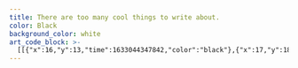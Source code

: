 ```yaml
---
title: There are too many cool things to write about.
color: Black
background_color: white
art_code_block: >-
  [[{"x":16,"y":13,"time":1633044347842,"color":"black"},{"x":17,"y":18,"time":1633044348053,"color":"black"},{"x":17,"y":23,"time":1633044348153,"color":"black"},{"x":17,"y":28,"time":1633044348270,"color":"black"},{"x":18,"y":33,"time":1633044348370,"color":"black"},{"x":19,"y":38,"time":1633044348437,"color":"black"},{"x":20,"y":43,"time":1633044348670,"color":"black"},{"x":24,"y":39,"time":1633044349336,"color":"black"},{"x":27,"y":35,"time":1633044349402,"color":"black"},{"x":30,"y":31,"time":1633044349553,"color":"black"},{"x":35,"y":31,"time":1633044350212,"color":"black"},{"x":38,"y":35,"time":1633044350294,"color":"black"},{"x":40,"y":40,"time":1633044350437,"color":"black"},{"x":43,"y":44,"time":1633044350739,"color":"black"},{"x":47,"y":40,"time":1633044350962,"color":"black"},{"x":50,"y":34,"time":1633044351028,"color":"black"},{"x":53,"y":30,"time":1633044351077,"color":"black"},{"x":55,"y":25,"time":1633044351195,"color":"black"},{"x":57,"y":20,"time":1633044351281,"color":"black"},{"x":56,"y":15,"time":1633044351414,"color":"black"},{"x":55,"y":25,"time":1633044351195,"color":"black"},{"x":56,"y":15,"time":1633044351804,"color":"black"}],[{"x":65,"y":33,"time":1633044352198,"color":"black"},{"x":70,"y":33,"time":1633044352302,"color":"black"},{"x":76,"y":34,"time":1633044352337,"color":"black"},{"x":81,"y":34,"time":1633044352385,"color":"black"},{"x":86,"y":31,"time":1633044352519,"color":"black"},{"x":89,"y":27,"time":1633044352587,"color":"black"},{"x":84,"y":24,"time":1633044352703,"color":"black"},{"x":78,"y":25,"time":1633044352752,"color":"black"},{"x":73,"y":26,"time":1633044352802,"color":"black"},{"x":67,"y":28,"time":1633044352868,"color":"black"},{"x":62,"y":31,"time":1633044352936,"color":"black"},{"x":63,"y":36,"time":1633044353036,"color":"black"},{"x":67,"y":40,"time":1633044353119,"color":"black"},{"x":72,"y":42,"time":1633044353219,"color":"black"},{"x":77,"y":42,"time":1633044353252,"color":"black"},{"x":82,"y":42,"time":1633044353303,"color":"black"},{"x":72,"y":42,"time":1633044353219,"color":"black"}],[{"x":121,"y":28,"time":1633044354345,"color":"black"},{"x":122,"y":33,"time":1633044354453,"color":"black"},{"x":119,"y":37,"time":1633044354552,"color":"black"},{"x":118,"y":42,"time":1633044354750,"color":"black"},{"x":116,"y":47,"time":1633044355267,"color":"black"},{"x":117,"y":42,"time":1633044355869,"color":"black"},{"x":120,"y":37,"time":1633044355968,"color":"black"},{"x":123,"y":33,"time":1633044356115,"color":"black"},{"x":128,"y":30,"time":1633044356215,"color":"black"},{"x":133,"y":29,"time":1633044356281,"color":"black"},{"x":137,"y":33,"time":1633044356414,"color":"black"},{"x":140,"y":38,"time":1633044356497,"color":"black"},{"x":140,"y":43,"time":1633044356565,"color":"black"},{"x":142,"y":48,"time":1633044356697,"color":"black"},{"x":140,"y":38,"time":1633044356497,"color":"black"},{"x":142,"y":48,"time":1633044356890,"color":"black"}],[{"x":158,"y":37,"time":1633044357319,"color":"black"},{"x":164,"y":39,"time":1633044357464,"color":"black"},{"x":169,"y":39,"time":1633044357498,"color":"black"},{"x":174,"y":37,"time":1633044357590,"color":"black"},{"x":176,"y":32,"time":1633044357709,"color":"black"},{"x":172,"y":29,"time":1633044357810,"color":"black"},{"x":167,"y":28,"time":1633044357860,"color":"black"},{"x":162,"y":28,"time":1633044357928,"color":"black"},{"x":156,"y":31,"time":1633044358012,"color":"black"},{"x":152,"y":35,"time":1633044358112,"color":"black"},{"x":153,"y":40,"time":1633044358214,"color":"black"},{"x":157,"y":44,"time":1633044358314,"color":"black"},{"x":162,"y":46,"time":1633044358397,"color":"black"},{"x":167,"y":48,"time":1633044358480,"color":"black"},{"x":172,"y":49,"time":1633044358514,"color":"black"},{"x":177,"y":49,"time":1633044358630,"color":"black"},{"x":167,"y":48,"time":1633044358480,"color":"black"}],[{"x":187,"y":37,"time":1633044359255,"color":"black"},{"x":192,"y":37,"time":1633044359347,"color":"black"},{"x":197,"y":37,"time":1633044359380,"color":"black"},{"x":202,"y":37,"time":1633044359431,"color":"black"},{"x":205,"y":33,"time":1633044359581,"color":"black"},{"x":204,"y":28,"time":1633044359681,"color":"black"},{"x":182,"y":35,"time":1633044360206,"color":"black"},{"x":187,"y":39,"time":1633044360552,"color":"black"},{"x":191,"y":43,"time":1633044360681,"color":"black"},{"x":195,"y":46,"time":1633044360831,"color":"black"},{"x":201,"y":48,"time":1633044360964,"color":"black"},{"x":206,"y":48,"time":1633044361031,"color":"black"},{"x":195,"y":46,"time":1633044360831,"color":"black"}],[{"x":236,"y":30,"time":1633044362011,"color":"black"},{"x":232,"y":27,"time":1633044362356,"color":"black"},{"x":227,"y":27,"time":1633044362447,"color":"black"},{"x":222,"y":28,"time":1633044362481,"color":"black"},{"x":218,"y":31,"time":1633044362581,"color":"black"},{"x":217,"y":37,"time":1633044362731,"color":"black"},{"x":221,"y":40,"time":1633044362830,"color":"black"},{"x":226,"y":42,"time":1633044363014,"color":"black"},{"x":231,"y":42,"time":1633044363117,"color":"black"},{"x":235,"y":39,"time":1633044363184,"color":"black"},{"x":238,"y":35,"time":1633044363262,"color":"black"},{"x":240,"y":30,"time":1633044363330,"color":"black"},{"x":239,"y":24,"time":1633044363414,"color":"black"},{"x":238,"y":19,"time":1633044363481,"color":"black"},{"x":238,"y":14,"time":1633044363602,"color":"black"},{"x":239,"y":20,"time":1633044363806,"color":"black"},{"x":239,"y":25,"time":1633044363845,"color":"black"},{"x":240,"y":31,"time":1633044363894,"color":"black"},{"x":242,"y":36,"time":1633044363936,"color":"black"},{"x":242,"y":42,"time":1633044364031,"color":"black"},{"x":240,"y":31,"time":1633044363894,"color":"black"},{"x":243,"y":42,"time":1633044364324,"color":"black"}],[{"x":284,"y":15,"time":1633044365193,"color":"black"},{"x":285,"y":21,"time":1633044365297,"color":"black"},{"x":283,"y":28,"time":1633044365330,"color":"black"},{"x":283,"y":33,"time":1633044365380,"color":"black"},{"x":284,"y":39,"time":1633044365447,"color":"black"},{"x":283,"y":44,"time":1633044365644,"color":"black"},{"x":283,"y":49,"time":1633044365861,"color":"black"},{"x":284,"y":39,"time":1633044365447,"color":"black"},{"x":283,"y":52,"time":1633044366141,"color":"black"}],[{"x":269,"y":34,"time":1633044366479,"color":"black"},{"x":274,"y":34,"time":1633044366594,"color":"black"},{"x":283,"y":34,"time":1633044366641,"color":"black"},{"x":289,"y":35,"time":1633044366658,"color":"black"},{"x":294,"y":35,"time":1633044366675,"color":"black"},{"x":283,"y":34,"time":1633044366641,"color":"black"}],[{"x":305,"y":35,"time":1633044367316,"color":"black"},{"x":301,"y":38,"time":1633044367460,"color":"black"},{"x":298,"y":42,"time":1633044367529,"color":"black"},{"x":296,"y":47,"time":1633044367609,"color":"black"},{"x":301,"y":51,"time":1633044367679,"color":"black"},{"x":307,"y":53,"time":1633044367727,"color":"black"},{"x":313,"y":53,"time":1633044367793,"color":"black"},{"x":318,"y":50,"time":1633044367849,"color":"black"},{"x":319,"y":45,"time":1633044367913,"color":"black"},{"x":314,"y":37,"time":1633044367977,"color":"black"},{"x":310,"y":34,"time":1633044368059,"color":"black"},{"x":305,"y":33,"time":1633044368102,"color":"black"},{"x":314,"y":37,"time":1633044367977,"color":"black"},{"x":305,"y":33,"time":1633044368345,"color":"black"}],[{"x":378,"y":32,"time":1633044369464,"color":"black"},{"x":372,"y":32,"time":1633044369659,"color":"black"},{"x":367,"y":33,"time":1633044369695,"color":"black"},{"x":369,"y":38,"time":1633044369959,"color":"black"},{"x":374,"y":40,"time":1633044370010,"color":"black"},{"x":379,"y":43,"time":1633044370093,"color":"black"},{"x":383,"y":47,"time":1633044370210,"color":"black"},{"x":379,"y":51,"time":1633044370343,"color":"black"},{"x":374,"y":51,"time":1633044370377,"color":"black"},{"x":369,"y":51,"time":1633044370424,"color":"black"},{"x":364,"y":49,"time":1633044370524,"color":"black"},{"x":374,"y":51,"time":1633044370377,"color":"black"}],[{"x":388,"y":8,"time":1633044371199,"color":"black"},{"x":390,"y":13,"time":1633044371281,"color":"black"},{"x":390,"y":23,"time":1633044371328,"color":"black"},{"x":390,"y":29,"time":1633044371360,"color":"black"},{"x":390,"y":35,"time":1633044371394,"color":"black"},{"x":390,"y":40,"time":1633044371426,"color":"black"},{"x":392,"y":45,"time":1633044371493,"color":"black"},{"x":393,"y":50,"time":1633044371643,"color":"black"},{"x":390,"y":40,"time":1633044371426,"color":"black"}],[{"x":381,"y":28,"time":1633044372177,"color":"black"},{"x":388,"y":28,"time":1633044372310,"color":"black"},{"x":393,"y":28,"time":1633044372326,"color":"black"},{"x":399,"y":29,"time":1633044372346,"color":"black"},{"x":388,"y":28,"time":1633044372310,"color":"black"}],[{"x":409,"y":33,"time":1633044372898,"color":"black"},{"x":404,"y":35,"time":1633044373062,"color":"black"},{"x":401,"y":41,"time":1633044373116,"color":"black"},{"x":401,"y":46,"time":1633044373193,"color":"black"},{"x":405,"y":51,"time":1633044373265,"color":"black"},{"x":411,"y":53,"time":1633044373314,"color":"black"},{"x":414,"y":48,"time":1633044373396,"color":"black"},{"x":417,"y":43,"time":1633044373450,"color":"black"},{"x":415,"y":38,"time":1633044373495,"color":"black"},{"x":410,"y":34,"time":1633044373545,"color":"black"},{"x":405,"y":33,"time":1633044373645,"color":"black"},{"x":415,"y":38,"time":1633044373495,"color":"black"},{"x":406,"y":35,"time":1633044373801,"color":"black"}],[{"x":429,"y":37,"time":1633044374030,"color":"black"},{"x":432,"y":42,"time":1633044374176,"color":"black"},{"x":434,"y":53,"time":1633044374217,"color":"black"},{"x":434,"y":63,"time":1633044374246,"color":"black"},{"x":434,"y":70,"time":1633044374278,"color":"black"},{"x":435,"y":77,"time":1633044374314,"color":"black"},{"x":436,"y":83,"time":1633044374346,"color":"black"},{"x":436,"y":78,"time":1633044374560,"color":"black"},{"x":434,"y":66,"time":1633044374602,"color":"black"},{"x":434,"y":59,"time":1633044374629,"color":"black"},{"x":432,"y":51,"time":1633044374665,"color":"black"},{"x":432,"y":46,"time":1633044374746,"color":"black"},{"x":431,"y":41,"time":1633044374800,"color":"black"},{"x":432,"y":35,"time":1633044374878,"color":"black"},{"x":436,"y":32,"time":1633044374988,"color":"black"},{"x":441,"y":35,"time":1633044375088,"color":"black"},{"x":445,"y":40,"time":1633044375135,"color":"black"},{"x":445,"y":45,"time":1633044375228,"color":"black"},{"x":440,"y":46,"time":1633044375343,"color":"black"},{"x":435,"y":46,"time":1633044375384,"color":"black"},{"x":445,"y":45,"time":1633044375228,"color":"black"}],[{"x":25,"y":74,"time":1633044410201,"color":"black"},{"x":26,"y":80,"time":1633044410344,"color":"black"},{"x":28,"y":85,"time":1633044410427,"color":"black"},{"x":29,"y":90,"time":1633044410500,"color":"black"},{"x":29,"y":95,"time":1633044410579,"color":"black"},{"x":31,"y":100,"time":1633044410627,"color":"black"},{"x":31,"y":107,"time":1633044410740,"color":"black"},{"x":31,"y":112,"time":1633044410801,"color":"black"},{"x":31,"y":118,"time":1633044410877,"color":"black"},{"x":31,"y":124,"time":1633044410965,"color":"black"},{"x":29,"y":129,"time":1633044411099,"color":"black"},{"x":31,"y":118,"time":1633044410877,"color":"black"}],[{"x":18,"y":106,"time":1633044411608,"color":"black"},{"x":27,"y":105,"time":1633044411714,"color":"black"},{"x":36,"y":104,"time":1633044411762,"color":"black"},{"x":41,"y":104,"time":1633044411966,"color":"black"},{"x":27,"y":105,"time":1633044411714,"color":"black"},{"x":45,"y":103,"time":1633044412325,"color":"black"}],[{"x":46,"y":71,"time":1633044412763,"color":"black"},{"x":47,"y":78,"time":1633044412836,"color":"black"},{"x":49,"y":87,"time":1633044412879,"color":"black"},{"x":50,"y":94,"time":1633044412910,"color":"black"},{"x":50,"y":100,"time":1633044412953,"color":"black"},{"x":50,"y":106,"time":1633044412993,"color":"black"},{"x":50,"y":111,"time":1633044413059,"color":"black"},{"x":48,"y":117,"time":1633044413143,"color":"black"},{"x":47,"y":123,"time":1633044413199,"color":"black"},{"x":44,"y":118,"time":1633044413535,"color":"black"},{"x":45,"y":111,"time":1633044413580,"color":"black"},{"x":47,"y":106,"time":1633044413643,"color":"black"},{"x":51,"y":103,"time":1633044413731,"color":"black"},{"x":56,"y":101,"time":1633044413823,"color":"black"},{"x":61,"y":100,"time":1633044413882,"color":"black"},{"x":64,"y":104,"time":1633044413985,"color":"black"},{"x":67,"y":112,"time":1633044414033,"color":"black"},{"x":68,"y":117,"time":1633044414092,"color":"black"},{"x":69,"y":122,"time":1633044414147,"color":"black"},{"x":67,"y":112,"time":1633044414033,"color":"black"},{"x":71,"y":121,"time":1633044414502,"color":"black"}],[{"x":85,"y":100,"time":1633044414798,"color":"black"},{"x":85,"y":106,"time":1633044414972,"color":"black"},{"x":85,"y":114,"time":1633044415015,"color":"black"},{"x":86,"y":119,"time":1633044415060,"color":"black"},{"x":87,"y":124,"time":1633044415114,"color":"black"},{"x":85,"y":114,"time":1633044415015,"color":"black"},{"x":87,"y":122,"time":1633044415400,"color":"black"}],[{"x":114,"y":104,"time":1633044415852,"color":"black"},{"x":105,"y":101,"time":1633044416004,"color":"black"},{"x":100,"y":101,"time":1633044416067,"color":"black"},{"x":96,"y":106,"time":1633044416167,"color":"black"},{"x":96,"y":111,"time":1633044416267,"color":"black"},{"x":102,"y":113,"time":1633044416312,"color":"black"},{"x":107,"y":115,"time":1633044416386,"color":"black"},{"x":113,"y":118,"time":1633044416445,"color":"black"},{"x":116,"y":122,"time":1633044416508,"color":"black"},{"x":117,"y":127,"time":1633044416576,"color":"black"},{"x":113,"y":131,"time":1633044416692,"color":"black"},{"x":103,"y":130,"time":1633044416747,"color":"black"},{"x":98,"y":130,"time":1633044416794,"color":"black"},{"x":113,"y":131,"time":1633044416692,"color":"black"},{"x":101,"y":125,"time":1633044417048,"color":"black"}],[{"x":151,"y":104,"time":1633044417583,"color":"black"},{"x":153,"y":111,"time":1633044417685,"color":"black"},{"x":155,"y":117,"time":1633044417729,"color":"black"},{"x":155,"y":122,"time":1633044417774,"color":"black"},{"x":153,"y":127,"time":1633044417832,"color":"black"},{"x":149,"y":124,"time":1633044418026,"color":"black"},{"x":148,"y":115,"time":1633044418081,"color":"black"},{"x":149,"y":109,"time":1633044418151,"color":"black"},{"x":152,"y":105,"time":1633044418227,"color":"black"},{"x":159,"y":100,"time":1633044418285,"color":"black"},{"x":164,"y":102,"time":1633044418444,"color":"black"},{"x":167,"y":111,"time":1633044418499,"color":"black"},{"x":168,"y":116,"time":1633044418547,"color":"black"},{"x":168,"y":121,"time":1633044418643,"color":"black"},{"x":166,"y":113,"time":1633044418817,"color":"black"},{"x":168,"y":107,"time":1633044418894,"color":"black"},{"x":170,"y":102,"time":1633044418951,"color":"black"},{"x":175,"y":99,"time":1633044419026,"color":"black"},{"x":180,"y":100,"time":1633044419176,"color":"black"},{"x":186,"y":106,"time":1633044419226,"color":"black"},{"x":188,"y":111,"time":1633044419292,"color":"black"},{"x":188,"y":118,"time":1633044419346,"color":"black"},{"x":188,"y":123,"time":1633044419401,"color":"black"},{"x":188,"y":128,"time":1633044419495,"color":"black"},{"x":188,"y":118,"time":1633044419346,"color":"black"},{"x":188,"y":130,"time":1633044419725,"color":"black"}],[{"x":219,"y":111,"time":1633044420437,"color":"black"},{"x":214,"y":108,"time":1633044420681,"color":"black"},{"x":210,"y":105,"time":1633044420729,"color":"black"},{"x":205,"y":105,"time":1633044420884,"color":"black"},{"x":200,"y":108,"time":1633044420994,"color":"black"},{"x":196,"y":112,"time":1633044421072,"color":"black"},{"x":196,"y":117,"time":1633044421144,"color":"black"},{"x":199,"y":122,"time":1633044421233,"color":"black"},{"x":204,"y":126,"time":1633044421314,"color":"black"},{"x":207,"y":122,"time":1633044421467,"color":"black"},{"x":208,"y":117,"time":1633044421551,"color":"black"},{"x":208,"y":112,"time":1633044421647,"color":"black"},{"x":212,"y":109,"time":1633044421781,"color":"black"},{"x":214,"y":115,"time":1633044421852,"color":"black"},{"x":215,"y":124,"time":1633044421912,"color":"black"},{"x":216,"y":129,"time":1633044421945,"color":"black"},{"x":214,"y":115,"time":1633044421852,"color":"black"},{"x":215,"y":130,"time":1633044422216,"color":"black"}],[{"x":245,"y":111,"time":1633044422885,"color":"black"},{"x":240,"y":109,"time":1633044423035,"color":"black"},{"x":235,"y":107,"time":1633044423067,"color":"black"},{"x":230,"y":107,"time":1633044423167,"color":"black"},{"x":227,"y":112,"time":1633044423309,"color":"black"},{"x":227,"y":117,"time":1633044423382,"color":"black"},{"x":229,"y":122,"time":1633044423454,"color":"black"},{"x":235,"y":127,"time":1633044423520,"color":"black"},{"x":240,"y":129,"time":1633044423598,"color":"black"},{"x":242,"y":124,"time":1633044423700,"color":"black"},{"x":245,"y":120,"time":1633044423748,"color":"black"},{"x":246,"y":113,"time":1633044423798,"color":"black"},{"x":247,"y":107,"time":1633044423865,"color":"black"},{"x":245,"y":95,"time":1633044423917,"color":"black"},{"x":245,"y":90,"time":1633044423967,"color":"black"},{"x":243,"y":85,"time":1633044424035,"color":"black"},{"x":246,"y":91,"time":1633044424215,"color":"black"},{"x":247,"y":100,"time":1633044424269,"color":"black"},{"x":248,"y":105,"time":1633044424316,"color":"black"},{"x":249,"y":111,"time":1633044424365,"color":"black"},{"x":250,"y":117,"time":1633044424416,"color":"black"},{"x":252,"y":124,"time":1633044424470,"color":"black"},{"x":254,"y":131,"time":1633044424532,"color":"black"},{"x":250,"y":117,"time":1633044424416,"color":"black"},{"x":252,"y":129,"time":1633044424754,"color":"black"}],[{"x":258,"y":109,"time":1633044425082,"color":"black"},{"x":260,"y":114,"time":1633044425203,"color":"black"},{"x":261,"y":122,"time":1633044425268,"color":"black"},{"x":262,"y":127,"time":1633044425374,"color":"black"},{"x":259,"y":123,"time":1633044425506,"color":"black"},{"x":260,"y":116,"time":1633044425565,"color":"black"},{"x":260,"y":111,"time":1633044425633,"color":"black"},{"x":263,"y":107,"time":1633044425693,"color":"black"},{"x":269,"y":106,"time":1633044425779,"color":"black"},{"x":274,"y":110,"time":1633044425871,"color":"black"},{"x":278,"y":118,"time":1633044425933,"color":"black"},{"x":280,"y":124,"time":1633044425984,"color":"black"},{"x":282,"y":129,"time":1633044426104,"color":"black"},{"x":278,"y":118,"time":1633044425933,"color":"black"},{"x":282,"y":128,"time":1633044426300,"color":"black"}],[{"x":294,"y":113,"time":1633044426622,"color":"black"},{"x":300,"y":114,"time":1633044426788,"color":"black"},{"x":306,"y":114,"time":1633044426837,"color":"black"},{"x":310,"y":111,"time":1633044426938,"color":"black"},{"x":308,"y":106,"time":1633044427028,"color":"black"},{"x":300,"y":102,"time":1633044427087,"color":"black"},{"x":295,"y":102,"time":1633044427188,"color":"black"},{"x":293,"y":107,"time":1633044427241,"color":"black"},{"x":293,"y":113,"time":1633044427321,"color":"black"},{"x":292,"y":119,"time":1633044427369,"color":"black"},{"x":295,"y":124,"time":1633044427470,"color":"black"},{"x":299,"y":127,"time":1633044427524,"color":"black"},{"x":304,"y":129,"time":1633044427576,"color":"black"},{"x":310,"y":130,"time":1633044427620,"color":"black"},{"x":315,"y":128,"time":1633044427673,"color":"black"},{"x":304,"y":129,"time":1633044427576,"color":"black"}],[{"x":338,"y":108,"time":1633044428453,"color":"black"},{"x":334,"y":104,"time":1633044428623,"color":"black"},{"x":329,"y":102,"time":1633044428729,"color":"black"},{"x":324,"y":103,"time":1633044428854,"color":"black"},{"x":322,"y":108,"time":1633044428956,"color":"black"},{"x":324,"y":113,"time":1633044429212,"color":"black"},{"x":331,"y":116,"time":1633044429278,"color":"black"},{"x":336,"y":117,"time":1633044429369,"color":"black"},{"x":339,"y":121,"time":1633044429457,"color":"black"},{"x":343,"y":124,"time":1633044429536,"color":"black"},{"x":344,"y":129,"time":1633044429627,"color":"black"},{"x":340,"y":133,"time":1633044429722,"color":"black"},{"x":334,"y":133,"time":1633044429787,"color":"black"},{"x":328,"y":133,"time":1633044429839,"color":"black"},{"x":323,"y":131,"time":1633044429988,"color":"black"},{"x":319,"y":128,"time":1633044430123,"color":"black"},{"x":328,"y":133,"time":1633044429839,"color":"black"}],[{"x":367,"y":112,"time":1633044430934,"color":"black"},{"x":363,"y":107,"time":1633044431130,"color":"black"},{"x":359,"y":104,"time":1633044431194,"color":"black"},{"x":354,"y":102,"time":1633044431320,"color":"black"},{"x":351,"y":106,"time":1633044431454,"color":"black"},{"x":351,"y":111,"time":1633044431525,"color":"black"},{"x":354,"y":117,"time":1633044431623,"color":"black"},{"x":359,"y":120,"time":1633044431745,"color":"black"},{"x":365,"y":123,"time":1633044431809,"color":"black"},{"x":369,"y":128,"time":1633044431878,"color":"black"},{"x":372,"y":132,"time":1633044431973,"color":"black"},{"x":368,"y":136,"time":1633044432089,"color":"black"},{"x":359,"y":136,"time":1633044432161,"color":"black"},{"x":354,"y":135,"time":1633044432222,"color":"black"},{"x":368,"y":136,"time":1633044432089,"color":"black"}],[{"x":386,"y":136,"time":1633044432880,"color":"black"}],[{"x":382,"y":134,"time":1633044438366,"color":"black"},{"x":380,"y":139,"time":1633044438554,"color":"black"},{"x":375,"y":142,"time":1633044438676,"color":"black"},{"x":382,"y":134,"time":1633044438366,"color":"black"}],[{"x":24,"y":168,"time":1633044442303,"color":"black"},{"x":25,"y":174,"time":1633044442434,"color":"black"},{"x":24,"y":185,"time":1633044442497,"color":"black"},{"x":24,"y":192,"time":1633044442543,"color":"black"},{"x":22,"y":198,"time":1633044442594,"color":"black"},{"x":22,"y":206,"time":1633044442657,"color":"black"},{"x":22,"y":211,"time":1633044442712,"color":"black"},{"x":22,"y":216,"time":1633044442762,"color":"black"},{"x":22,"y":221,"time":1633044442827,"color":"black"},{"x":22,"y":211,"time":1633044442712,"color":"black"},{"x":23,"y":224,"time":1633044443088,"color":"black"}],[{"x":39,"y":205,"time":1633044443525,"color":"black"},{"x":44,"y":207,"time":1633044443682,"color":"black"},{"x":50,"y":208,"time":1633044443757,"color":"black"},{"x":55,"y":207,"time":1633044443832,"color":"black"},{"x":54,"y":202,"time":1633044443988,"color":"black"},{"x":49,"y":200,"time":1633044444159,"color":"black"},{"x":42,"y":201,"time":1633044444220,"color":"black"},{"x":37,"y":204,"time":1633044444359,"color":"black"},{"x":36,"y":209,"time":1633044444418,"color":"black"},{"x":37,"y":214,"time":1633044444503,"color":"black"},{"x":40,"y":219,"time":1633044444592,"color":"black"},{"x":46,"y":223,"time":1633044444652,"color":"black"},{"x":52,"y":225,"time":1633044444710,"color":"black"},{"x":59,"y":226,"time":1633044444764,"color":"black"},{"x":63,"y":223,"time":1633044444849,"color":"black"},{"x":52,"y":225,"time":1633044444710,"color":"black"}],[{"x":89,"y":203,"time":1633044445459,"color":"black"},{"x":83,"y":200,"time":1633044445672,"color":"black"},{"x":78,"y":200,"time":1633044445803,"color":"black"},{"x":72,"y":203,"time":1633044445867,"color":"black"},{"x":71,"y":208,"time":1633044445977,"color":"black"},{"x":78,"y":211,"time":1633044446102,"color":"black"},{"x":88,"y":213,"time":1633044446165,"color":"black"},{"x":92,"y":216,"time":1633044446274,"color":"black"},{"x":95,"y":221,"time":1633044446332,"color":"black"},{"x":91,"y":226,"time":1633044446460,"color":"black"},{"x":84,"y":227,"time":1633044446529,"color":"black"},{"x":77,"y":225,"time":1633044446595,"color":"black"},{"x":91,"y":226,"time":1633044446460,"color":"black"},{"x":75,"y":221,"time":1633044446950,"color":"black"}],[{"x":111,"y":170,"time":1633044447902,"color":"black"},{"x":113,"y":177,"time":1633044447984,"color":"black"},{"x":112,"y":187,"time":1633044448031,"color":"black"},{"x":111,"y":195,"time":1633044448079,"color":"black"},{"x":111,"y":201,"time":1633044448127,"color":"black"},{"x":111,"y":207,"time":1633044448180,"color":"black"},{"x":113,"y":212,"time":1633044448229,"color":"black"},{"x":114,"y":220,"time":1633044448302,"color":"black"},{"x":115,"y":225,"time":1633044448362,"color":"black"},{"x":113,"y":212,"time":1633044448229,"color":"black"},{"x":113,"y":227,"time":1633044448608,"color":"black"}],[{"x":99,"y":198,"time":1633044449129,"color":"black"},{"x":104,"y":198,"time":1633044449227,"color":"black"},{"x":114,"y":198,"time":1633044449291,"color":"black"},{"x":120,"y":198,"time":1633044449384,"color":"black"},{"x":125,"y":198,"time":1633044449492,"color":"black"},{"x":114,"y":198,"time":1633044449291,"color":"black"}],[{"x":166,"y":200,"time":1633044451168,"color":"black"},{"x":165,"y":206,"time":1633044451346,"color":"black"},{"x":167,"y":211,"time":1633044451446,"color":"black"},{"x":169,"y":217,"time":1633044451512,"color":"black"},{"x":174,"y":217,"time":1633044451691,"color":"black"},{"x":178,"y":211,"time":1633044451760,"color":"black"},{"x":179,"y":206,"time":1633044451857,"color":"black"},{"x":182,"y":210,"time":1633044452253,"color":"black"},{"x":185,"y":215,"time":1633044452342,"color":"black"},{"x":191,"y":219,"time":1633044452409,"color":"black"},{"x":197,"y":220,"time":1633044452517,"color":"black"},{"x":202,"y":216,"time":1633044452579,"color":"black"},{"x":204,"y":211,"time":1633044452654,"color":"black"},{"x":202,"y":203,"time":1633044452725,"color":"black"},{"x":202,"y":216,"time":1633044452579,"color":"black"},{"x":202,"y":200,"time":1633044452993,"color":"black"}],[{"x":211,"y":208,"time":1633044453243,"color":"black"},{"x":217,"y":209,"time":1633044453403,"color":"black"},{"x":227,"y":210,"time":1633044453477,"color":"black"},{"x":226,"y":205,"time":1633044453644,"color":"black"},{"x":221,"y":201,"time":1633044453710,"color":"black"},{"x":215,"y":201,"time":1633044453851,"color":"black"},{"x":211,"y":204,"time":1633044453942,"color":"black"},{"x":211,"y":209,"time":1633044454013,"color":"black"},{"x":211,"y":215,"time":1633044454075,"color":"black"},{"x":214,"y":219,"time":1633044454157,"color":"black"},{"x":220,"y":222,"time":1633044454227,"color":"black"},{"x":226,"y":223,"time":1633044454279,"color":"black"},{"x":232,"y":222,"time":1633044454325,"color":"black"},{"x":220,"y":222,"time":1633044454227,"color":"black"}],[{"x":280,"y":175,"time":1633044455344,"color":"black"},{"x":279,"y":182,"time":1633044455430,"color":"black"},{"x":279,"y":194,"time":1633044455493,"color":"black"},{"x":279,"y":201,"time":1633044455540,"color":"black"},{"x":279,"y":209,"time":1633044455596,"color":"black"},{"x":279,"y":214,"time":1633044455655,"color":"black"},{"x":280,"y":220,"time":1633044455726,"color":"black"},{"x":281,"y":225,"time":1633044455778,"color":"black"},{"x":281,"y":230,"time":1633044455858,"color":"black"},{"x":280,"y":220,"time":1633044455726,"color":"black"},{"x":278,"y":227,"time":1633044456023,"color":"black"}],[{"x":280,"y":207,"time":1633044456298,"color":"black"},{"x":283,"y":202,"time":1633044456417,"color":"black"},{"x":288,"y":200,"time":1633044456494,"color":"black"},{"x":293,"y":204,"time":1633044456632,"color":"black"},{"x":296,"y":212,"time":1633044456696,"color":"black"},{"x":294,"y":217,"time":1633044456796,"color":"black"},{"x":289,"y":221,"time":1633044456862,"color":"black"},{"x":284,"y":223,"time":1633044456950,"color":"black"},{"x":279,"y":224,"time":1633044457016,"color":"black"},{"x":289,"y":221,"time":1633044456862,"color":"black"},{"x":279,"y":223,"time":1633044457263,"color":"black"}],[{"x":303,"y":214,"time":1633044457579,"color":"black"},{"x":308,"y":215,"time":1633044457737,"color":"black"},{"x":316,"y":214,"time":1633044457821,"color":"black"},{"x":316,"y":209,"time":1633044457943,"color":"black"},{"x":312,"y":206,"time":1633044458022,"color":"black"},{"x":307,"y":206,"time":1633044458104,"color":"black"},{"x":302,"y":208,"time":1633044458213,"color":"black"},{"x":298,"y":215,"time":1633044458282,"color":"black"},{"x":300,"y":221,"time":1633044458377,"color":"black"},{"x":313,"y":228,"time":1633044458455,"color":"black"},{"x":318,"y":226,"time":1633044458512,"color":"black"},{"x":300,"y":221,"time":1633044458377,"color":"black"},{"x":319,"y":224,"time":1633044458575,"color":"black"}],[{"x":335,"y":208,"time":1633044459111,"color":"black"},{"x":330,"y":210,"time":1633044459255,"color":"black"},{"x":326,"y":214,"time":1633044459320,"color":"black"},{"x":322,"y":219,"time":1633044459423,"color":"black"},{"x":325,"y":223,"time":1633044459516,"color":"black"},{"x":332,"y":227,"time":1633044459593,"color":"black"},{"x":340,"y":227,"time":1633044459645,"color":"black"},{"x":346,"y":227,"time":1633044459695,"color":"black"},{"x":332,"y":227,"time":1633044459593,"color":"black"},{"x":345,"y":223,"time":1633044459972,"color":"black"}],[{"x":357,"y":208,"time":1633044460322,"color":"black"},{"x":352,"y":212,"time":1633044460452,"color":"black"},{"x":347,"y":218,"time":1633044460520,"color":"black"},{"x":347,"y":223,"time":1633044460584,"color":"black"},{"x":353,"y":225,"time":1633044460718,"color":"black"},{"x":362,"y":223,"time":1633044460785,"color":"black"},{"x":365,"y":219,"time":1633044460847,"color":"black"},{"x":366,"y":213,"time":1633044460920,"color":"black"},{"x":364,"y":208,"time":1633044461002,"color":"black"},{"x":360,"y":204,"time":1633044461086,"color":"black"},{"x":366,"y":213,"time":1633044460920,"color":"black"}],[{"x":379,"y":207,"time":1633044461584,"color":"black"},{"x":379,"y":212,"time":1633044461719,"color":"black"},{"x":379,"y":221,"time":1633044461789,"color":"black"},{"x":377,"y":226,"time":1633044461851,"color":"black"},{"x":376,"y":221,"time":1633044462019,"color":"black"},{"x":377,"y":213,"time":1633044462095,"color":"black"},{"x":378,"y":207,"time":1633044462146,"color":"black"},{"x":381,"y":203,"time":1633044462251,"color":"black"},{"x":386,"y":202,"time":1633044462352,"color":"black"},{"x":389,"y":206,"time":1633044462428,"color":"black"},{"x":390,"y":211,"time":1633044462480,"color":"black"},{"x":390,"y":216,"time":1633044462552,"color":"black"},{"x":390,"y":210,"time":1633044462786,"color":"black"},{"x":393,"y":205,"time":1633044462884,"color":"black"},{"x":400,"y":202,"time":1633044462953,"color":"black"},{"x":406,"y":202,"time":1633044463013,"color":"black"},{"x":411,"y":204,"time":1633044463066,"color":"black"},{"x":414,"y":210,"time":1633044463136,"color":"black"},{"x":416,"y":220,"time":1633044463217,"color":"black"},{"x":417,"y":225,"time":1633044463338,"color":"black"},{"x":414,"y":210,"time":1633044463136,"color":"black"},{"x":417,"y":221,"time":1633044463508,"color":"black"}],[{"x":428,"y":211,"time":1633044463820,"color":"black"},{"x":434,"y":215,"time":1633044463985,"color":"black"},{"x":445,"y":216,"time":1633044464056,"color":"black"},{"x":448,"y":212,"time":1633044464136,"color":"black"},{"x":447,"y":207,"time":1633044464203,"color":"black"},{"x":441,"y":202,"time":1633044464268,"color":"black"},{"x":431,"y":197,"time":1633044464338,"color":"black"},{"x":426,"y":199,"time":1633044464402,"color":"black"},{"x":422,"y":204,"time":1633044464467,"color":"black"},{"x":422,"y":213,"time":1633044464534,"color":"black"},{"x":425,"y":221,"time":1633044464607,"color":"black"},{"x":429,"y":225,"time":1633044464665,"color":"black"},{"x":435,"y":228,"time":1633044464702,"color":"black"},{"x":445,"y":230,"time":1633044464752,"color":"black"},{"x":450,"y":230,"time":1633044464816,"color":"black"},{"x":435,"y":228,"time":1633044464702,"color":"black"},{"x":449,"y":228,"time":1633044465040,"color":"black"}],[{"x":31,"y":258,"time":1633044466489,"color":"black"},{"x":31,"y":264,"time":1633044466584,"color":"black"},{"x":32,"y":278,"time":1633044466655,"color":"black"},{"x":32,"y":292,"time":1633044466719,"color":"black"},{"x":29,"y":305,"time":1633044466787,"color":"black"},{"x":26,"y":312,"time":1633044466870,"color":"black"},{"x":32,"y":292,"time":1633044466719,"color":"black"},{"x":27,"y":310,"time":1633044467071,"color":"black"}],[{"x":23,"y":288,"time":1633044467559,"color":"black"},{"x":35,"y":289,"time":1633044467692,"color":"black"},{"x":48,"y":289,"time":1633044467750,"color":"black"},{"x":23,"y":288,"time":1633044467559,"color":"black"}],[{"x":54,"y":292,"time":1633044468402,"color":"black"},{"x":48,"y":291,"time":1633044468522,"color":"black"},{"x":43,"y":294,"time":1633044468601,"color":"black"},{"x":42,"y":300,"time":1633044468685,"color":"black"},{"x":43,"y":305,"time":1633044468769,"color":"black"},{"x":50,"y":309,"time":1633044468837,"color":"black"},{"x":57,"y":307,"time":1633044468917,"color":"black"},{"x":64,"y":302,"time":1633044468985,"color":"black"},{"x":62,"y":296,"time":1633044469053,"color":"black"},{"x":59,"y":292,"time":1633044469118,"color":"black"},{"x":55,"y":289,"time":1633044469278,"color":"black"},{"x":62,"y":296,"time":1633044469053,"color":"black"}],[{"x":81,"y":290,"time":1633044469727,"color":"black"},{"x":76,"y":289,"time":1633044469874,"color":"black"},{"x":69,"y":292,"time":1633044469937,"color":"black"},{"x":69,"y":298,"time":1633044470053,"color":"black"},{"x":73,"y":304,"time":1633044470137,"color":"black"},{"x":81,"y":309,"time":1633044470201,"color":"black"},{"x":90,"y":309,"time":1633044470286,"color":"black"},{"x":94,"y":303,"time":1633044470355,"color":"black"},{"x":96,"y":297,"time":1633044470416,"color":"black"},{"x":92,"y":289,"time":1633044470485,"color":"black"},{"x":87,"y":288,"time":1633044470603,"color":"black"},{"x":81,"y":288,"time":1633044470753,"color":"black"},{"x":92,"y":289,"time":1633044470485,"color":"black"}],[{"x":133,"y":296,"time":1633044471845,"color":"black"},{"x":135,"y":311,"time":1633044471943,"color":"black"},{"x":135,"y":326,"time":1633044472005,"color":"black"},{"x":135,"y":335,"time":1633044472067,"color":"black"},{"x":135,"y":311,"time":1633044471943,"color":"black"},{"x":135,"y":332,"time":1633044472319,"color":"black"}],[{"x":135,"y":294,"time":1633044472837,"color":"black"},{"x":139,"y":289,"time":1633044472920,"color":"black"},{"x":144,"y":288,"time":1633044472997,"color":"black"},{"x":149,"y":292,"time":1633044473093,"color":"black"},{"x":153,"y":300,"time":1633044473172,"color":"black"},{"x":150,"y":304,"time":1633044473267,"color":"black"},{"x":137,"y":307,"time":1633044473341,"color":"black"},{"x":131,"y":307,"time":1633044473408,"color":"black"},{"x":150,"y":304,"time":1633044473267,"color":"black"},{"x":134,"y":306,"time":1633044473615,"color":"black"}],[{"x":170,"y":289,"time":1633044474254,"color":"black"},{"x":165,"y":289,"time":1633044474340,"color":"black"},{"x":159,"y":290,"time":1633044474419,"color":"black"},{"x":157,"y":296,"time":1633044474500,"color":"black"},{"x":160,"y":300,"time":1633044474588,"color":"black"},{"x":167,"y":305,"time":1633044474672,"color":"black"},{"x":172,"y":305,"time":1633044474751,"color":"black"},{"x":176,"y":302,"time":1633044474843,"color":"black"},{"x":175,"y":295,"time":1633044474921,"color":"black"},{"x":173,"y":290,"time":1633044475001,"color":"black"},{"x":167,"y":288,"time":1633044475075,"color":"black"},{"x":175,"y":295,"time":1633044474921,"color":"black"}],[{"x":190,"y":291,"time":1633044475561,"color":"black"},{"x":192,"y":299,"time":1633044475644,"color":"black"},{"x":192,"y":315,"time":1633044475708,"color":"black"},{"x":192,"y":330,"time":1633044475788,"color":"black"},{"x":191,"y":335,"time":1633044475883,"color":"black"},{"x":192,"y":315,"time":1633044475708,"color":"black"},{"x":190,"y":330,"time":1633044476003,"color":"black"}],[{"x":192,"y":292,"time":1633044476413,"color":"black"},{"x":205,"y":287,"time":1633044476492,"color":"black"},{"x":210,"y":289,"time":1633044476599,"color":"black"},{"x":214,"y":296,"time":1633044476674,"color":"black"},{"x":215,"y":301,"time":1633044476745,"color":"black"},{"x":211,"y":304,"time":1633044476822,"color":"black"},{"x":198,"y":304,"time":1633044476891,"color":"black"},{"x":193,"y":303,"time":1633044477000,"color":"black"},{"x":211,"y":304,"time":1633044476822,"color":"black"}],[{"x":222,"y":290,"time":1633044477682,"color":"black"},{"x":224,"y":295,"time":1633044477823,"color":"black"},{"x":229,"y":301,"time":1633044477909,"color":"black"},{"x":234,"y":303,"time":1633044478017,"color":"black"},{"x":237,"y":298,"time":1633044478129,"color":"black"},{"x":238,"y":289,"time":1633044478211,"color":"black"},{"x":234,"y":303,"time":1633044478017,"color":"black"}],[{"x":235,"y":289,"time":1633044479484,"color":"black"},{"x":240,"y":289,"time":1633044479716,"color":"black"},{"x":241,"y":298,"time":1633044479799,"color":"black"},{"x":242,"y":303,"time":1633044479875,"color":"black"},{"x":240,"y":289,"time":1633044479716,"color":"black"}],[{"x":252,"y":267,"time":1633044481297,"color":"black"},{"x":254,"y":272,"time":1633044481392,"color":"black"},{"x":255,"y":289,"time":1633044481472,"color":"black"},{"x":254,"y":299,"time":1633044481535,"color":"black"},{"x":254,"y":306,"time":1633044481604,"color":"black"},{"x":256,"y":311,"time":1633044481811,"color":"black"},{"x":254,"y":299,"time":1633044481535,"color":"black"},{"x":255,"y":311,"time":1633044482007,"color":"black"}],[{"x":278,"y":293,"time":1633044482659,"color":"black"},{"x":275,"y":289,"time":1633044482787,"color":"black"},{"x":269,"y":287,"time":1633044482869,"color":"black"},{"x":264,"y":288,"time":1633044482960,"color":"black"},{"x":262,"y":295,"time":1633044483043,"color":"black"},{"x":268,"y":302,"time":1633044483176,"color":"black"},{"x":273,"y":304,"time":1633044483278,"color":"black"},{"x":278,"y":302,"time":1633044483420,"color":"black"},{"x":278,"y":296,"time":1633044483513,"color":"black"},{"x":281,"y":300,"time":1633044483744,"color":"black"},{"x":287,"y":308,"time":1633044483819,"color":"black"},{"x":278,"y":296,"time":1633044483513,"color":"black"},{"x":287,"y":306,"time":1633044484049,"color":"black"}],[{"x":294,"y":291,"time":1633044484576,"color":"black"},{"x":298,"y":298,"time":1633044484706,"color":"black"},{"x":299,"y":303,"time":1633044484766,"color":"black"},{"x":296,"y":297,"time":1633044485047,"color":"black"},{"x":296,"y":289,"time":1633044485140,"color":"black"},{"x":300,"y":285,"time":1633044485232,"color":"black"},{"x":307,"y":281,"time":1633044485320,"color":"black"},{"x":315,"y":281,"time":1633044485383,"color":"black"},{"x":320,"y":285,"time":1633044485458,"color":"black"},{"x":323,"y":290,"time":1633044485532,"color":"black"},{"x":315,"y":281,"time":1633044485383,"color":"black"},{"x":323,"y":290,"time":1633044485696,"color":"black"}],[{"x":380,"y":291,"time":1633044487162,"color":"black"},{"x":376,"y":287,"time":1633044487310,"color":"black"},{"x":368,"y":285,"time":1633044487389,"color":"black"},{"x":364,"y":289,"time":1633044487527,"color":"black"},{"x":364,"y":295,"time":1633044487608,"color":"black"},{"x":365,"y":301,"time":1633044487702,"color":"black"},{"x":371,"y":305,"time":1633044487769,"color":"black"},{"x":378,"y":305,"time":1633044487897,"color":"black"},{"x":381,"y":298,"time":1633044487974,"color":"black"},{"x":380,"y":293,"time":1633044488058,"color":"black"},{"x":385,"y":297,"time":1633044488297,"color":"black"},{"x":393,"y":307,"time":1633044488383,"color":"black"},{"x":380,"y":293,"time":1633044488058,"color":"black"},{"x":392,"y":304,"time":1633044488604,"color":"black"}],[{"x":399,"y":291,"time":1633044488920,"color":"black"},{"x":399,"y":301,"time":1633044489091,"color":"black"},{"x":398,"y":296,"time":1633044489277,"color":"black"},{"x":401,"y":285,"time":1633044489358,"color":"black"},{"x":406,"y":283,"time":1633044489436,"color":"black"},{"x":411,"y":284,"time":1633044489508,"color":"black"},{"x":419,"y":292,"time":1633044489607,"color":"black"},{"x":424,"y":300,"time":1633044489687,"color":"black"},{"x":425,"y":305,"time":1633044489901,"color":"black"},{"x":419,"y":292,"time":1633044489607,"color":"black"}],[{"x":452,"y":287,"time":1633044490871,"color":"black"},{"x":445,"y":281,"time":1633044490980,"color":"black"},{"x":436,"y":281,"time":1633044491059,"color":"black"},{"x":431,"y":283,"time":1633044491144,"color":"black"},{"x":427,"y":289,"time":1633044491225,"color":"black"},{"x":428,"y":303,"time":1633044491366,"color":"black"},{"x":433,"y":305,"time":1633044491520,"color":"black"},{"x":443,"y":302,"time":1633044491613,"color":"black"},{"x":447,"y":298,"time":1633044491689,"color":"black"},{"x":451,"y":292,"time":1633044491772,"color":"black"},{"x":452,"y":285,"time":1633044491838,"color":"black"},{"x":452,"y":278,"time":1633044491910,"color":"black"},{"x":448,"y":268,"time":1633044491991,"color":"black"},{"x":452,"y":272,"time":1633044492235,"color":"black"},{"x":455,"y":289,"time":1633044492331,"color":"black"},{"x":458,"y":300,"time":1633044492408,"color":"black"},{"x":459,"y":308,"time":1633044492487,"color":"black"},{"x":455,"y":289,"time":1633044492331,"color":"black"}],[{"x":27,"y":364,"time":1633044495201,"color":"black"},{"x":26,"y":374,"time":1633044495331,"color":"black"},{"x":25,"y":381,"time":1633044495405,"color":"black"},{"x":28,"y":386,"time":1633044495480,"color":"black"},{"x":33,"y":388,"time":1633044495556,"color":"black"},{"x":37,"y":385,"time":1633044495657,"color":"black"},{"x":45,"y":375,"time":1633044495754,"color":"black"},{"x":47,"y":380,"time":1633044496054,"color":"black"},{"x":55,"y":390,"time":1633044496147,"color":"black"},{"x":61,"y":391,"time":1633044496224,"color":"black"},{"x":69,"y":388,"time":1633044496306,"color":"black"},{"x":75,"y":380,"time":1633044496381,"color":"black"},{"x":75,"y":373,"time":1633044496456,"color":"black"},{"x":72,"y":369,"time":1633044496563,"color":"black"},{"x":75,"y":380,"time":1633044496381,"color":"black"},{"x":72,"y":369,"time":1633044496752,"color":"black"}],[{"x":86,"y":377,"time":1633044497101,"color":"black"},{"x":93,"y":378,"time":1633044497200,"color":"black"},{"x":106,"y":378,"time":1633044497278,"color":"black"},{"x":110,"y":374,"time":1633044497358,"color":"black"},{"x":108,"y":368,"time":1633044497444,"color":"black"},{"x":101,"y":366,"time":1633044497516,"color":"black"},{"x":91,"y":369,"time":1633044497593,"color":"black"},{"x":85,"y":377,"time":1633044497698,"color":"black"},{"x":88,"y":383,"time":1633044497777,"color":"black"},{"x":98,"y":388,"time":1633044497864,"color":"black"},{"x":108,"y":389,"time":1633044497944,"color":"black"},{"x":88,"y":383,"time":1633044497777,"color":"black"}],[{"x":137,"y":374,"time":1633044498597,"color":"black"},{"x":133,"y":369,"time":1633044498767,"color":"black"},{"x":124,"y":368,"time":1633044498866,"color":"black"},{"x":118,"y":373,"time":1633044498949,"color":"black"},{"x":116,"y":380,"time":1633044499051,"color":"black"},{"x":123,"y":386,"time":1633044499152,"color":"black"},{"x":134,"y":388,"time":1633044499260,"color":"black"},{"x":137,"y":382,"time":1633044499342,"color":"black"},{"x":139,"y":374,"time":1633044499435,"color":"black"},{"x":144,"y":379,"time":1633044499597,"color":"black"},{"x":152,"y":388,"time":1633044499677,"color":"black"},{"x":139,"y":374,"time":1633044499435,"color":"black"},{"x":152,"y":386,"time":1633044499907,"color":"black"}],[{"x":161,"y":338,"time":1633044500431,"color":"black"},{"x":161,"y":355,"time":1633044500535,"color":"black"},{"x":161,"y":369,"time":1633044500608,"color":"black"},{"x":162,"y":380,"time":1633044500696,"color":"black"},{"x":163,"y":386,"time":1633044500778,"color":"black"},{"x":161,"y":369,"time":1633044500608,"color":"black"}],[{"x":177,"y":344,"time":1633044501540,"color":"black"},{"x":178,"y":362,"time":1633044501651,"color":"black"},{"x":178,"y":374,"time":1633044501725,"color":"black"},{"x":178,"y":385,"time":1633044501811,"color":"black"},{"x":179,"y":390,"time":1633044502091,"color":"black"},{"x":180,"y":395,"time":1633044502174,"color":"black"},{"x":178,"y":385,"time":1633044501811,"color":"black"}],[{"x":167,"y":373,"time":1633044502866,"color":"black"},{"x":178,"y":371,"time":1633044503029,"color":"black"},{"x":186,"y":370,"time":1633044503108,"color":"black"},{"x":167,"y":373,"time":1633044502866,"color":"black"}],[{"x":191,"y":345,"time":1633044504123,"color":"black"},{"x":192,"y":358,"time":1633044504238,"color":"black"},{"x":191,"y":372,"time":1633044504328,"color":"black"},{"x":189,"y":381,"time":1633044504408,"color":"black"},{"x":189,"y":388,"time":1633044504493,"color":"black"},{"x":189,"y":393,"time":1633044504676,"color":"black"},{"x":188,"y":387,"time":1633044505034,"color":"black"},{"x":191,"y":380,"time":1633044505128,"color":"black"},{"x":195,"y":376,"time":1633044505208,"color":"black"},{"x":201,"y":375,"time":1633044505295,"color":"black"},{"x":206,"y":377,"time":1633044505384,"color":"black"},{"x":214,"y":390,"time":1633044505513,"color":"black"},{"x":216,"y":395,"time":1633044505612,"color":"black"},{"x":206,"y":377,"time":1633044505384,"color":"black"},{"x":217,"y":398,"time":1633044505908,"color":"black"}],[{"x":225,"y":378,"time":1633044506246,"color":"black"},{"x":227,"y":388,"time":1633044506367,"color":"black"},{"x":233,"y":394,"time":1633044506460,"color":"black"},{"x":243,"y":397,"time":1633044506544,"color":"black"},{"x":250,"y":397,"time":1633044506625,"color":"black"},{"x":252,"y":391,"time":1633044506709,"color":"black"},{"x":253,"y":386,"time":1633044506792,"color":"black"},{"x":255,"y":392,"time":1633044506982,"color":"black"},{"x":256,"y":413,"time":1633044507079,"color":"black"},{"x":250,"y":430,"time":1633044507164,"color":"black"},{"x":233,"y":436,"time":1633044507247,"color":"black"},{"x":211,"y":434,"time":1633044507346,"color":"black"},{"x":206,"y":434,"time":1633044507428,"color":"black"},{"x":233,"y":436,"time":1633044507247,"color":"black"}],[{"x":367,"y":259,"time":1633044509266,"color":"black"},{"x":364,"y":264,"time":1633044509417,"color":"black"},{"x":360,"y":270,"time":1633044509495,"color":"black"},{"x":356,"y":277,"time":1633044509580,"color":"black"},{"x":352,"y":287,"time":1633044509663,"color":"black"},{"x":350,"y":295,"time":1633044509746,"color":"black"},{"x":350,"y":305,"time":1633044509839,"color":"black"},{"x":355,"y":316,"time":1633044509954,"color":"black"},{"x":360,"y":323,"time":1633044510051,"color":"black"},{"x":366,"y":327,"time":1633044510159,"color":"black"},{"x":370,"y":331,"time":1633044510245,"color":"black"},{"x":360,"y":323,"time":1633044510051,"color":"black"}],[{"x":268,"y":349,"time":1633044511479,"color":"black"},{"x":274,"y":354,"time":1633044511650,"color":"black"},{"x":277,"y":364,"time":1633044511738,"color":"black"},{"x":280,"y":376,"time":1633044511843,"color":"black"},{"x":286,"y":388,"time":1633044511931,"color":"black"},{"x":288,"y":398,"time":1633044512021,"color":"black"},{"x":285,"y":407,"time":1633044512121,"color":"black"},{"x":282,"y":414,"time":1633044512217,"color":"black"},{"x":280,"y":419,"time":1633044512308,"color":"black"},{"x":276,"y":422,"time":1633044512404,"color":"black"},{"x":282,"y":414,"time":1633044512217,"color":"black"},{"x":274,"y":422,"time":1633044512824,"color":"black"}],[{"x":309,"y":398,"time":1633044513202,"color":"black"},{"x":305,"y":401,"time":1633044513449,"color":"black"},{"x":308,"y":397,"time":1633044513707,"color":"black"},{"x":311,"y":401,"time":1633044513806,"color":"black"},{"x":305,"y":401,"time":1633044513974,"color":"black"},{"x":308,"y":397,"time":1633044513707,"color":"black"}],[{"x":385,"y":133,"time":1633044517025,"color":"black"},{"x":384,"y":138,"time":1633044517420,"color":"black"},{"x":381,"y":142,"time":1633044517665,"color":"black"},{"x":389,"y":135,"time":1633044519137,"color":"black"},{"x":385,"y":138,"time":1633044519932,"color":"black"}],[{"x":385,"y":137,"time":1633044520050,"color":"black"},{"x":382,"y":141,"time":1633044520273,"color":"black"},{"x":379,"y":145,"time":1633044520423,"color":"black"},{"x":373,"y":147,"time":1633044520522,"color":"black"},{"x":368,"y":149,"time":1633044520622,"color":"black"},{"x":379,"y":145,"time":1633044520423,"color":"black"}]]
---
```


